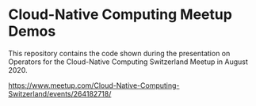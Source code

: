 # Cloud-Native Computing Meetup Demos

This repository contains the code shown during the presentation on Operators for the Cloud-Native Computing Switzerland Meetup in August 2020.

https://www.meetup.com/Cloud-Native-Computing-Switzerland/events/264182718/
